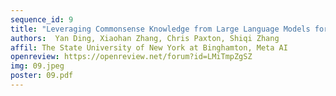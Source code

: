 ```yaml
---
sequence_id: 9
title: "Leveraging Commonsense Knowledge from Large Language Models for Task and Motion Planning"
authors:  Yan Ding, Xiaohan Zhang, Chris Paxton, Shiqi Zhang 
affil: The State University of New York at Binghamton, Meta AI
openreview: https://openreview.net/forum?id=LMiTmpZgSZ
img: 09.jpeg
poster: 09.pdf
---
```

